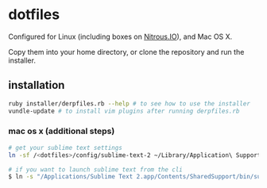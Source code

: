 # dotfiles

Configured for Linux (including boxes on [Nitrous.IO](https://www.nitrous.io/join/Ne4RmyEvhD8)), and Mac OS X.

Copy them into your home directory, or clone the repository and run the installer.

## installation

```bash
ruby installer/derpfiles.rb --help # to see how to use the installer
vundle-update # to install vim plugins after running derpfiles.rb
```
### mac os x (additional steps)

```bash
# get your sublime text settings
ln -sf /<dotfiles>/config/sublime-text-2 ~/Library/Application\ Support/Sublime\ Text\ 2

# if you want to launch sublime text from the cli
$ ln -s "/Applications/Sublime Text 2.app/Contents/SharedSupport/bin/subl" ~/bin/subl
```
